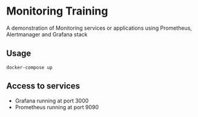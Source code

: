 # Monitoring Training
A demonstration of Monitoring services or applications using Prometheus, Alertmanager and Grafana stack

## Usage 
```
docker-compose up
```

## Access to services
- Grafana running at port 3000
- Prometheus running at port 9090

<!-- 
Graylog
```
echo -n '{"version": "1.1", "host": "example.org", "short_message": "A short message", "level": 5, "some_info": "userXX"}' | nc -w1 -u GRAYLOG_IP 122XX
``` -->